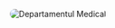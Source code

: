 <p align="center">
    <img src="/docs/imagini/igsu.png" style="border-radius: 20px;" alt="Departamentul Medical">
</p>
